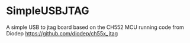 # SimpleUSBJTAG
A simple USB to jtag board based on the CH552 MCU running code from Diodep https://github.com/diodep/ch55x_jtag
